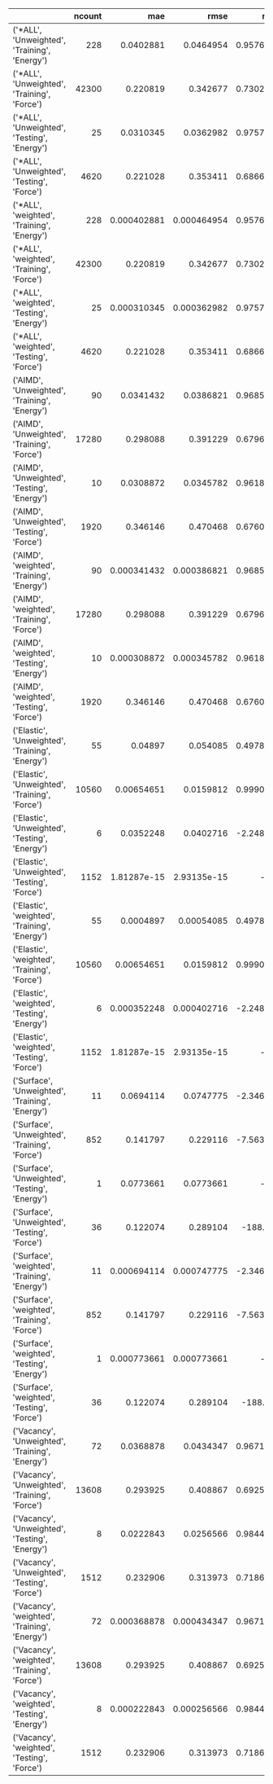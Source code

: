 |                                                 |   ncount |         mae |        rmse |         rsq |
|:------------------------------------------------|---------:|------------:|------------:|------------:|
| ('*ALL', 'Unweighted', 'Training', 'Energy')    |      228 | 0.0402881   | 0.0464954   |    0.957675 |
| ('*ALL', 'Unweighted', 'Training', 'Force')     |    42300 | 0.220819    | 0.342677    |    0.730221 |
| ('*ALL', 'Unweighted', 'Testing', 'Energy')     |       25 | 0.0310345   | 0.0362982   |    0.975768 |
| ('*ALL', 'Unweighted', 'Testing', 'Force')      |     4620 | 0.221028    | 0.353411    |    0.686641 |
| ('*ALL', 'weighted', 'Training', 'Energy')      |      228 | 0.000402881 | 0.000464954 |    0.957675 |
| ('*ALL', 'weighted', 'Training', 'Force')       |    42300 | 0.220819    | 0.342677    |    0.730221 |
| ('*ALL', 'weighted', 'Testing', 'Energy')       |       25 | 0.000310345 | 0.000362982 |    0.975768 |
| ('*ALL', 'weighted', 'Testing', 'Force')        |     4620 | 0.221028    | 0.353411    |    0.686641 |
| ('AIMD', 'Unweighted', 'Training', 'Energy')    |       90 | 0.0341432   | 0.0386821   |    0.968509 |
| ('AIMD', 'Unweighted', 'Training', 'Force')     |    17280 | 0.298088    | 0.391229    |    0.679656 |
| ('AIMD', 'Unweighted', 'Testing', 'Energy')     |       10 | 0.0308872   | 0.0345782   |    0.961881 |
| ('AIMD', 'Unweighted', 'Testing', 'Force')      |     1920 | 0.346146    | 0.470468    |    0.676013 |
| ('AIMD', 'weighted', 'Training', 'Energy')      |       90 | 0.000341432 | 0.000386821 |    0.968509 |
| ('AIMD', 'weighted', 'Training', 'Force')       |    17280 | 0.298088    | 0.391229    |    0.679656 |
| ('AIMD', 'weighted', 'Testing', 'Energy')       |       10 | 0.000308872 | 0.000345782 |    0.961881 |
| ('AIMD', 'weighted', 'Testing', 'Force')        |     1920 | 0.346146    | 0.470468    |    0.676013 |
| ('Elastic', 'Unweighted', 'Training', 'Energy') |       55 | 0.04897     | 0.054085    |    0.497804 |
| ('Elastic', 'Unweighted', 'Training', 'Force')  |    10560 | 0.00654651  | 0.0159812   |    0.999019 |
| ('Elastic', 'Unweighted', 'Testing', 'Energy')  |        6 | 0.0352248   | 0.0402716   |   -2.24827  |
| ('Elastic', 'Unweighted', 'Testing', 'Force')   |     1152 | 1.81287e-15 | 2.93135e-15 | -inf        |
| ('Elastic', 'weighted', 'Training', 'Energy')   |       55 | 0.0004897   | 0.00054085  |    0.497804 |
| ('Elastic', 'weighted', 'Training', 'Force')    |    10560 | 0.00654651  | 0.0159812   |    0.999019 |
| ('Elastic', 'weighted', 'Testing', 'Energy')    |        6 | 0.000352248 | 0.000402716 |   -2.24827  |
| ('Elastic', 'weighted', 'Testing', 'Force')     |     1152 | 1.81287e-15 | 2.93135e-15 | -inf        |
| ('Surface', 'Unweighted', 'Training', 'Energy') |       11 | 0.0694114   | 0.0747775   |   -2.34629  |
| ('Surface', 'Unweighted', 'Training', 'Force')  |      852 | 0.141797    | 0.229116    |   -7.56346  |
| ('Surface', 'Unweighted', 'Testing', 'Energy')  |        1 | 0.0773661   | 0.0773661   | -inf        |
| ('Surface', 'Unweighted', 'Testing', 'Force')   |       36 | 0.122074    | 0.289104    | -188.07     |
| ('Surface', 'weighted', 'Training', 'Energy')   |       11 | 0.000694114 | 0.000747775 |   -2.34629  |
| ('Surface', 'weighted', 'Training', 'Force')    |      852 | 0.141797    | 0.229116    |   -7.56346  |
| ('Surface', 'weighted', 'Testing', 'Energy')    |        1 | 0.000773661 | 0.000773661 | -inf        |
| ('Surface', 'weighted', 'Testing', 'Force')     |       36 | 0.122074    | 0.289104    | -188.07     |
| ('Vacancy', 'Unweighted', 'Training', 'Energy') |       72 | 0.0368878   | 0.0434347   |    0.967154 |
| ('Vacancy', 'Unweighted', 'Training', 'Force')  |    13608 | 0.293925    | 0.408867    |    0.692593 |
| ('Vacancy', 'Unweighted', 'Testing', 'Energy')  |        8 | 0.0222843   | 0.0256566   |    0.984462 |
| ('Vacancy', 'Unweighted', 'Testing', 'Force')   |     1512 | 0.232906    | 0.313973    |    0.718627 |
| ('Vacancy', 'weighted', 'Training', 'Energy')   |       72 | 0.000368878 | 0.000434347 |    0.967154 |
| ('Vacancy', 'weighted', 'Training', 'Force')    |    13608 | 0.293925    | 0.408867    |    0.692593 |
| ('Vacancy', 'weighted', 'Testing', 'Energy')    |        8 | 0.000222843 | 0.000256566 |    0.984462 |
| ('Vacancy', 'weighted', 'Testing', 'Force')     |     1512 | 0.232906    | 0.313973    |    0.718627 |